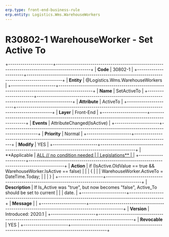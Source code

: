 ```yaml
---
erp.type: front-end-business-rule
erp.entity: Logistics.Wms.WarehouseWorkers
---
```


# R30802-1 WarehouseWorker - Set Active To
+----------------------+-----------------------------------------------------------------------------------------------+
| **Code**             | 30802-1                                                                                       |
+----------------------+-----------------------------------------------------------------------------------------------+
| **Entity**           | @Logistics.Wms.WarehouseWorkers                                                                               |
+----------------------+-----------------------------------------------------------------------------------------------+
| **Name**             | SetActiveTo                                                                                   |
+----------------------+-----------------------------------------------------------------------------------------------+
| **Attribute**        | ActiveTo                                                                                      |
+----------------------+-----------------------------------------------------------------------------------------------+
| **Layer**            | Front-End                                                                                     |
+----------------------+-----------------------------------------------------------------------------------------------+
| **Events**           | AttributeChanged(IsActive)                                                                    |
+----------------------+-----------------------------------------------------------------------------------------------+
| **Priority**         | Normal                                                                                        |
+----------------------+-----------------------------------------------------------------------------------------------+
| **Modify**           | YES                                                                                           |
+----------------------+-----------------------------------------------------------------------------------------------+
| **Applicable         | [ALL // no condition needed                                                                   |
| Legislations**       | ](https://confluence.erp.net/display/techdoc/Country+Specific+Functionality)                  |
+----------------------+-----------------------------------------------------------------------------------------------+
| **Action**           | if (IsActive.OldValue == true && WarehouseWorker.IsActive == false)                           |
|                      | {                                                                                             |
|                      | WarehouseWorker.ActiveTo = DateTime.Today;                                                    |
|                      | }                                                                                             |
+----------------------+-----------------------------------------------------------------------------------------------+
| **Description**      | If Is_Active was \"true\", but now becomes \"false\", Active_To should be set to current      |
|                      | date.                                                                                         |
+----------------------+-----------------------------------------------------------------------------------------------+
| **Message**          |                                                                                               |
+----------------------+-----------------------------------------------------------------------------------------------+
| **Version**          | Introduced: 2020.1                                                                            |
+----------------------+-----------------------------------------------------------------------------------------------+
| **Revocable**        | YES                                                                                           |
+----------------------+-----------------------------------------------------------------------------------------------+

  

  

  

